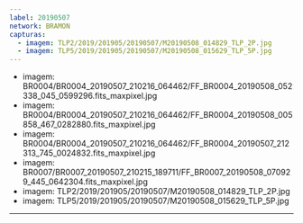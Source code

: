 ```yaml
---
label: 20190507
network: BRAMON
capturas:
  - imagem: TLP2/2019/201905/20190507/M20190508_014829_TLP_2P.jpg
  - imagem: TLP5/2019/201905/20190507/M20190508_015629_TLP_5P.jpg
---
```

  - imagem: BR0004/BR0004_20190507_210216_064462/FF_BR0004_20190508_052338_045_0599296.fits_maxpixel.jpg
  - imagem: BR0004/BR0004_20190507_210216_064462/FF_BR0004_20190508_005858_467_0282880.fits_maxpixel.jpg
  - imagem: BR0004/BR0004_20190507_210216_064462/FF_BR0004_20190507_212313_745_0024832.fits_maxpixel.jpg
  - imagem: BR0007/BR0007_20190507_210215_189711/FF_BR0007_20190508_070929_445_0642304.fits_maxpixel.jpg
  - imagem: TLP2/2019/201905/20190507/M20190508_014829_TLP_2P.jpg
  - imagem: TLP5/2019/201905/20190507/M20190508_015629_TLP_5P.jpg
---
